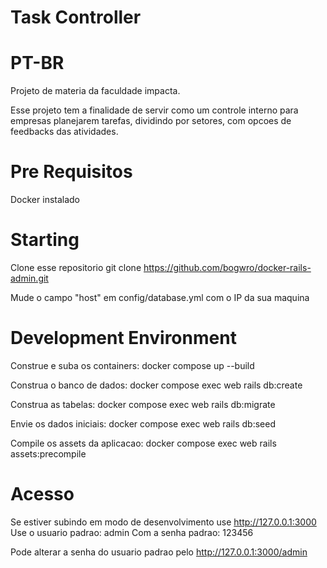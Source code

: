 # Task Controller

# PT-BR

Projeto de materia da faculdade impacta.

Esse projeto tem a finalidade de servir como um controle interno para empresas planejarem tarefas, dividindo por setores, com opcoes de feedbacks das atividades.

# Pre Requisitos
Docker instalado

# Starting
Clone esse repositorio git clone https://github.com/bogwro/docker-rails-admin.git

Mude o campo "host" em  config/database.yml com o IP da sua maquina

# Development Environment

Construe e suba os containers: docker compose up --build

Construa o banco de dados: docker compose exec web rails db:create

Construa as tabelas: docker compose exec web rails db:migrate

Envie os dados iniciais: docker compose exec web rails db:seed

Compile os assets da aplicacao: docker compose exec web rails assets:precompile


# Acesso

Se estiver subindo em modo de desenvolvimento use http://127.0.0.1:3000
Use o usuario padrao: admin
Com a senha padrao: 123456

Pode alterar a senha do usuario padrao pelo http://127.0.0.1:3000/admin